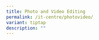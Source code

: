 ```yaml
---
title: Photo and Video Editing
permalink: /it-centre/photovideo/
variant: tiptap
description: ""
---
```


